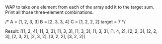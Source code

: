 WAP to take one element from each of the array add it to the target sum. Print all those three-element combinations.

/*
A = [1, 2, 3, 3]
B = [2, 3, 3, 4]
C = [1, 2, 2, 2]
target = 7
*/

Result:
[[1, 2, 4], [1, 3, 3], [1, 3, 3], [1, 3, 3], [1, 3, 3], [1, 4, 2], [2, 2, 3], [2, 2, 3], [2, 3, 2], [2, 3, 2], [3, 2, 2], [3, 2, 2]]